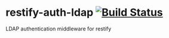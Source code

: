 # restify-auth-ldap [![Build Status](https://travis-ci.org/bimedia-fr/restify-auth-ldap.svg?branch=master)](https://travis-ci.org/bimedia-fr/restify-auth-ldap)
LDAP authentication middleware for restify
